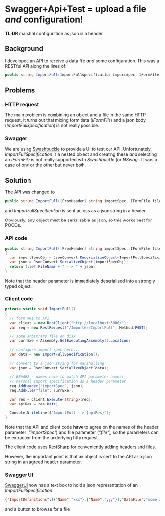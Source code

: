 # Swagger+Api+Test = upload a file *and* configuration!

**TL;DR** marshal configuration as json in a header

## Background
I developed an API to receive a data file *and* some configuration.
This was a RESTful API along the lines of:

```csharp
public string ImportFull(ImportFullSpecification importSpec, IFormFile file);
```

## Problems
### HTTP request
The main problem is combining an object and a file in the same HTTP request.
It turns out that mixing form data (*IFormFile*) and a json body (*ImportFullSpecification*)
is not really possible.

### Swagger
We are using [Swashbuckle](https://github.com/domaindrivendev/Swashbuckle.AspNetCore) to
provide a UI to test our API.  Unfortunately, *ImportFullSpecification* is a nested object
and creating these *and* selecting an *IFormFile* is not really supported with *Swashbuckle*
(or *NSwag*).  It was a case of one or the other but never both.

## Solution
The API was changed to:

```csharp
public string ImportFull([FromHeader] string importSpec, IFormFile file);
```

and *ImportFullSpecification* is sent across as a json string in a header.

Obviously, any object must be serialisable as json, so this works best for POCOs.

### API code
```csharp
public string ImportFull([FromHeader] string importSpec, IFormFile file)
{
  var importSpecObj = JsonConvert.DeserializeObject<ImportFullSpecification>(importSpec);
  var json = JsonConvert.SerializeObject(importSpecObj);
  return file?.FileName + " --> " + json;
}
```

Note that the header parameter is immediately deserialised into a strongly typed object.

### Client code
```csharp
private static void ImportFull()
{
  // form URI to API
  var client = new RestClient("http://localhost:5000/");
  var req = new RestRequest("/Importer/ImportFull", Method.POST);

  // some arbitrary file on disk
  var currExe = Assembly.GetExecutingAssembly().Location;

  // configure import spec here...
  var data = new ImportFullSpecification();

  // convert to a json string for marshalling
  var json = JsonConvert.SerializeObject(data);

  // BEWARE - names have to match API parameter names!
  // marshal import specification as a header parameter
  req.AddHeader("importSpec", json);
  req.AddFile("file", currExe);

  var res = client.Execute<string>(req);
  var apiRes = res.Data;

  Console.WriteLine($"ImportFull --> {apiRes}");
}
```

Note that the API and client code **have** to agree on the names of the header parameter
(*"importSpec"*) and file parameter (*"file"*), so the parameters can be extracted from
the underlying http request.

The client code uses [RestSharp](https://restsharp.dev/) for conveniently adding headers
and files.

However, the important point is that an object is sent to the API as a json string
in an agreed header parameter.

### Swagger UI
[SwaggerUI](http://localhost:5000/swagger/index.html) now has a text box to hold a json
representation of an *ImportFullSpecification*:

```json
{"ImportDefinitions":[{"Name":"xxx"},{"Name":"yyy"}],"DataFile":"some arbitrary file","Links":["bbb","ccc"]}
```
and a button to browse for a file
